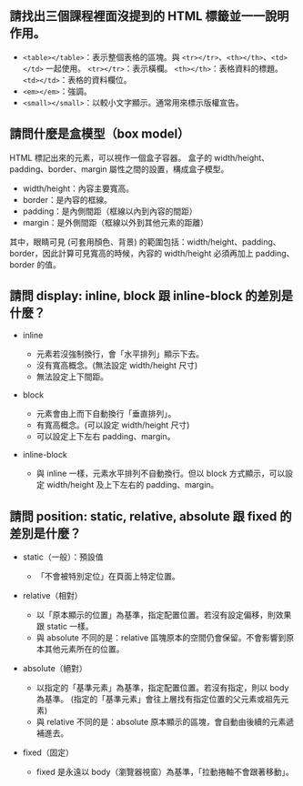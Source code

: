 ## 請找出三個課程裡面沒提到的 HTML 標籤並一一說明作用。

- `<table></table>`：表示整個表格的區塊。與 `<tr></tr>`、`<th></th>`、`<td></td>` 一起使用。
	  `<tr></tr>`：表示橫欄。
    `<th></th>`：表格資料的標題。
	  `<td></td>`：表格的資料欄位。
- `<em></em>`：強調。
- `<small></small>`：以較小文字顯示。通常用來標示版權宣告。


## 請問什麼是盒模型（box model）

HTML 標記出來的元素，可以視作一個盒子容器。
盒子的 width/height、padding、border、margin 屬性之間的設置，構成盒子模型。

- width/height：內容主要寬高。
- border：是內容的框線。
- padding：是內側間距（框線以內到內容的間距）
- margin：是外側間距（框線以外到其他元素的距離）

其中，眼睛可見 (可套用顏色、背景) 的範圍包括：width/height、padding、border，因此計算可見寬高的時候，內容的 width/height 必須再加上 padding、border 的值。


## 請問 display: inline, block 跟 inline-block 的差別是什麼？

- inline

  - 元素若沒強制換行，會「水平排列」顯示下去。
  - 沒有寬高概念。(無法設定 width/height 尺寸)
  - 無法設定上下間距。

- block

  - 元素會由上而下自動換行「垂直排列」。
  - 有寬高概念。(可以設定 width/height 尺寸)
  - 可以設定上下左右 padding、margin。

- inline-block

  - 與 inline 一樣，元素水平排列不自動換行。但以 block 方式顯示，可以設定 width/height 及上下左右的 padding、margin。


## 請問 position: static, relative, absolute 跟 fixed 的差別是什麼？

- static（一般）：預設值
  - 「不會被特別定位」在頁面上特定位置。

- relative（相對）

  - 以「原本顯示的位置」為基準，指定配置位置。若沒有設定偏移，則效果跟 static 一樣。
  - 與 absolute 不同的是：relative 區塊原本的空間仍會保留。不會影響到原本其他元素所在的位置。

- absolute（絕對）

  - 以指定的「基準元素」為基準，指定配置位置。若沒有指定，則以 body 為基準。
    (指定的「基準元素」會往上層找有指定位置的父元素或祖先元素)
  - 與 relative 不同的是：absolute 原本顯示的區塊，會自動由後續的元素遞補進去。

- fixed（固定）

  - fixed 是永遠以 body（瀏覽器視窗）為基準，「拉動捲軸不會跟著移動」。







